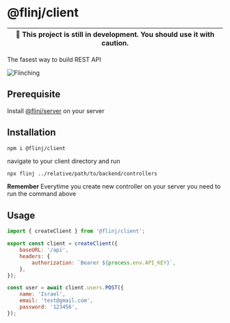 # @flinj/client

| :construction: This project is still in development. You should use it with caution. |
| ------------------------------------------------------------------------------------ |

The fasest way to build REST API

![Flinching](https://media.giphy.com/media/TpXiNmXLdpOaEENYci/giphy.gif)

## Prerequisite

Install [@flinj/server](https://www.npmjs.com/package/@flinj/server) on your server

## Installation

```bash
npm i @flinj/client
```

navigate to your client directory and run

```base
npx flinj ../relative/path/to/backend/controllers
```

**Remember**
Everytime you create new controller on your server you need to run the command above

## Usage

```js
import { createClient } from '@flinj/client';

export const client = createClient({
	baseURL: '/api',
	headers: {
		authorization: `Bearer ${process.env.API_KEY}`,
	},
});

const user = await client.users.POST({
	name: 'Israel',
	email: 'test@gmail.com',
	password: '123456',
});
```
